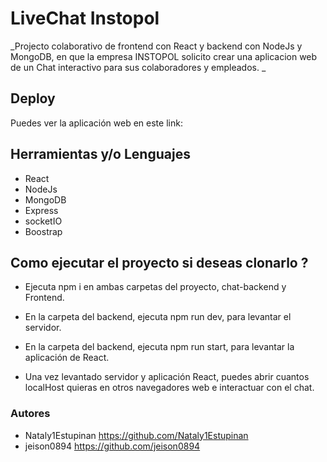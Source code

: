 # LiveChat Instopol

_Projecto colaborativo de frontend con React y backend con NodeJs y MongoDB, en que la empresa INSTOPOL solicito crear una aplicacion web de un Chat interactivo para sus colaboradores y empleados. _

## Deploy

Puedes ver la aplicación web en este link:

## Herramientas y/o Lenguajes

- React
- NodeJs
- MongoDB
- Express
- socketIO
- Boostrap

## Como ejecutar el proyecto si deseas clonarlo ?

- Ejecuta npm i en ambas carpetas del proyecto, chat-backend y Frontend.
- En la carpeta del backend, ejecuta npm run dev, para levantar el servidor.
- En la carpeta del backend, ejecuta npm run start, para levantar la aplicación de React.

- Una vez levantado servidor y aplicación React, puedes abrir cuantos localHost quieras en otros navegadores web e interactuar con el chat.

### Autores

- Nataly1Estupinan https://github.com/Nataly1Estupinan
- jeison0894 https://github.com/jeison0894
